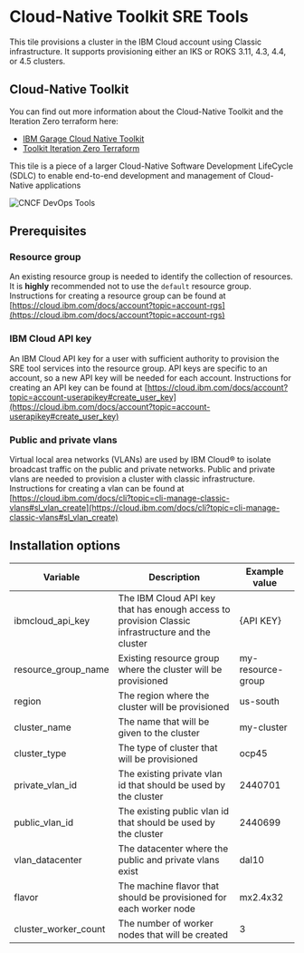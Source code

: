 # Cloud-Native Toolkit SRE Tools

This tile provisions a cluster in the IBM Cloud account using Classic infrastructure. It supports provisioning either an IKS 
or ROKS 3.11, 4.3, 4.4, or 4.5 clusters.

## Cloud-Native Toolkit

You can find out more information about the Cloud-Native Toolkit and the Iteration Zero terraform here:
    
- [IBM Garage Cloud Native Toolkit](https://cloudnativetoolkit.dev/)
- [Toolkit Iteration Zero Terraform](https://github.com/ibm-garage-cloud/ibm-garage-iteration-zero)

This tile is a piece of a larger Cloud-Native Software Development LifeCycle (SDLC) to enable end-to-end development and management of Cloud-Native applications

![CNCF DevOps Tools](https://raw.githubusercontent.com/ibm-garage-cloud/ibm-garage-iteration-zero/master/docs/images/catalyst-provisioned-environment.png)

## Prerequisites

### Resource group

An existing resource group is needed to identify the collection of resources. It is **highly** recommended not to use the `default` resource group.
Instructions for creating a resource group can be found at [https://cloud.ibm.com/docs/account?topic=account-rgs](https://cloud.ibm.com/docs/account?topic=account-rgs)

### IBM Cloud API key

An IBM Cloud API key for a user with sufficient authority to provision the SRE tool services into the resource group. API keys are
specific to an account, so a new API key will be needed for each account. Instructions for creating an API key can be 
found at [https://cloud.ibm.com/docs/account?topic=account-userapikey#create_user_key](https://cloud.ibm.com/docs/account?topic=account-userapikey#create_user_key)

### Public and private vlans

Virtual local area networks (VLANs) are used by IBM Cloud® to isolate broadcast traffic on the public and private 
networks. Public and private vlans are needed to provision a cluster with classic infrastructure. Instructions for creating
a vlan can be found at [https://cloud.ibm.com/docs/cli?topic=cli-manage-classic-vlans#sl_vlan_create](https://cloud.ibm.com/docs/cli?topic=cli-manage-classic-vlans#sl_vlan_create) 

## Installation options

|Variable                  |Description|Example value|
|--------------------------|-----------|-----|
|ibmcloud_api_key          |The IBM Cloud API key that has enough access to provision Classic infrastructure and the cluster|{API KEY}|
|resource_group_name       |Existing resource group where the cluster will be provisioned                   |my-resource-group|
|region                    |The region where the cluster will be provisioned                                |us-south|
|cluster_name              |The name that will be given to the cluster                                      |my-cluster|
|cluster_type              |The type of cluster that will be provisioned                                    |ocp45
|private_vlan_id           |The existing private vlan id that should be used by the cluster                 |2440701|
|public_vlan_id            |The existing public vlan id that should be used by the cluster                  |2440699|
|vlan_datacenter           |The datacenter where the public and private vlans exist                         |dal10|
|flavor                    |The machine flavor that should be provisioned for each worker node              |mx2.4x32|
|cluster_worker_count      |The number of worker nodes that will be created                                 |3|
